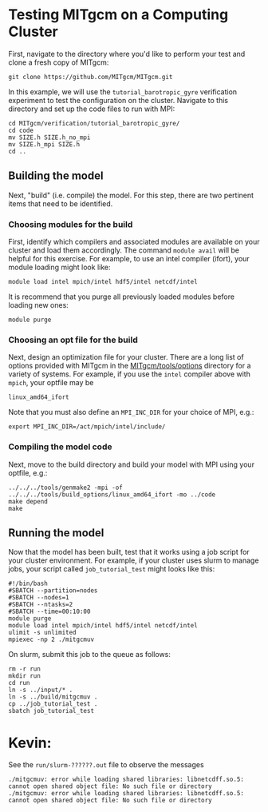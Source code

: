 # Testing MITgcm on a Computing Cluster

First, navigate to the directory where you'd like to perform your test and clone a fresh copy of MITgcm:
```
git clone https://github.com/MITgcm/MITgcm.git
```

In this example, we will use the `tutorial_barotropic_gyre` verification experiment to test the configuration on the cluster. Navigate to this directory and set up the code files to run with MPI:
```
cd MITgcm/verification/tutorial_barotropic_gyre/
cd code
mv SIZE.h SIZE.h_no_mpi
mv SIZE.h_mpi SIZE.h
cd ..
```

## Building the model
Next, "build" (i.e. compile) the model. For this step, there are two pertinent items that need to be identified. 

### Choosing modules for the build
First, identify which compilers and associated modules are available on your cluster and load them accordingly. The command `module avail` will be helpful for this exercise.
For example, to use an intel compiler (ifort), your module loading might look like:
```
module load intel mpich/intel hdf5/intel netcdf/intel
```
It is recommend that you purge all previously loaded modules before loading new ones:
```
module purge
```

### Choosing an opt file for the build
Next, design an optimization file for your cluster. There are a long list of options provided with MITgcm in the [MITgcm/tools/options](https://github.com/MITgcm/MITgcm/tree/master/tools/build_options) directory for a variety of systems.
For example, if you use the `intel` compiler above with `mpich`, your optfile may be 
```
linux_amd64_ifort
```
Note that you must also define an `MPI_INC_DIR` for your choice of MPI, e.g.:
```
export MPI_INC_DIR=/act/mpich/intel/include/
```

### Compiling the model code
Next, move to the build directory and build your model with MPI using your optfile, e.g.:
```
../../../tools/genmake2 -mpi -of ../../../tools/build_options/linux_amd64_ifort -mo ../code
make depend
make
```

## Running the model
Now that the model has been built, test that it works using a job script for your cluster environment. For example, if your cluster uses slurm to manage jobs, your script called `job_tutorial_test` might looks like this:
```
#!/bin/bash
#SBATCH --partition=nodes
#SBATCH --nodes=1
#SBATCH --ntasks=2
#SBATCH --time=00:10:00
module purge
module load intel mpich/intel hdf5/intel netcdf/intel
ulimit -s unlimited
mpiexec -np 2 ./mitgcmuv
```

On slurm, submit this job to the queue as follows:
```
rm -r run
mkdir run
cd run
ln -s ../input/* .
ln -s ../build/mitgcmuv .
cp ../job_tutorial_test .
sbatch job_tutorial_test
```

# Kevin:
See the `run/slurm-??????.out` file to observe the messages
```
./mitgcmuv: error while loading shared libraries: libnetcdff.so.5: cannot open shared object file: No such file or directory
./mitgcmuv: error while loading shared libraries: libnetcdff.so.5: cannot open shared object file: No such file or directory
```

